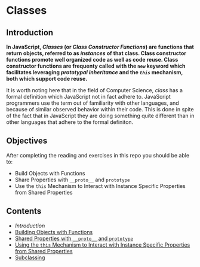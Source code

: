 # Classes

## Introduction

**In JavaScript, _Classes_ (or _Class Constructor Functions_) are functions that return objects, referred to as _instances_ of that class. Class constructor functions promote well organized code as well as code reuse. Class constructor functions are frequenty called with the `new` keyword which facilitates leveraging _prototypal inheritance_ and the _`this`_ mechanism, both which support code reuse.**

It is worth noting here that in the field of Computer Science, _class_ has a formal definition which JavaScript not in fact adhere to. JavaScript programmers use the term out of familiarity with other languages, and because of similar observed behavior within their code. This is done in spite of the fact that in JavaScript they are doing something quite different than in other languages that adhere to the formal definiton.

## Objectives

After completing the reading and exercises in this repo you should be able to:

- Build Objects with Functions
- Share Properties with `__proto__` and `prototype`
- Use the `this` Mechanism to Interact with Instance Specific Properties from Shared Properties

## Contents

- *Introduction*
- [Building Objects with Functions](markdown/building_objects_with_functions.md)
- [Shared Properties with `__proto__` and `prototype`](markdown/shared_properties.md)
- [Using the `this` Mechanism to Interact with Instance Specific Properties from Shared Properties](markdown/using_this.md)
- [Subclassing](markdown/subclassing.md)
